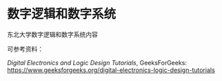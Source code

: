 # 数字逻辑和数字系统

东北大学数字逻辑和数字系统内容

可参考资料：

_Digital Electronics and Logic Design Tutorials_, GeeksForGeeks: <https://www.geeksforgeeks.org/digital-electronics-logic-design-tutorials>